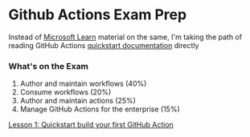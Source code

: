 # Github Actions Exam Prep

Instead of [Microsoft Learn](https://learn.microsoft.com/en-us/training/paths/automate-workflow-github-actions/) material on the same, I'm taking the path of reading GitHub Actions [quickstart documentation](https://docs.github.com/en/actions/quickstart) directly

### What's on the Exam

1. Author and maintain workflows (40%)
2. Consume workflows (20%)
3. Author and maintain actions (25%)
4. Manage GitHub Actions for the enterprise (15%)

[Lesson 1: Quickstart build your first GitHub Action](https://docs.github.com/en/actions/quickstart#creating-your-first-workflow)
